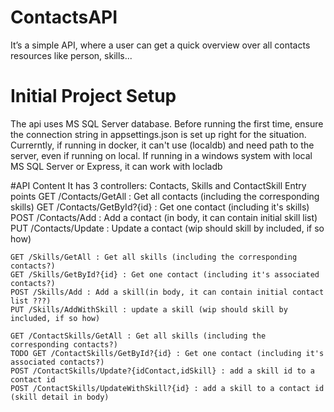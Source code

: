 # ContactsAPI
It’s a simple API, where a user can get a quick overview over all contacts resources
like person, skills...

# Initial Project Setup
The api uses MS SQL Server database. Before running the first time, ensure the connection string in appsettings.json is set up right for the situation.
Currerntly, if running in docker, it can't use (localdb) and need path to the server, even if running on local. If running in a windows system with local MS SQL Server or Express, it can work with locladb

#API Content
It has 3 controllers: Contacts, Skills and ContactSkill
Entry points
	GET /Contacts/GetAll : Get all contacts (including the corresponding skills)
	GET /Contacts/GetById?{id} : Get one contact (including it's skills)
	POST /Contacts/Add : Add a contact (in body, it can contain initial skill list)
	PUT /Contacts/Update : Update a contact (wip should skill by included, if so how)
	
	GET /Skills/GetAll : Get all skills (including the corresponding contacts?)
	GET /Skills/GetById?{id} : Get one contact (including it's associated contacts?)
	POST /Skills/Add : Add a skill(in body, it can contain initial contact list ???)
	PUT /Skills/AddWithSkill : update a skill (wip should skill by included, if so how)
	
	GET /ContactSkills/GetAll : Get all skills (including the corresponding contacts?)
	TODO GET /ContactSkills/GetById?{id} : Get one contact (including it's associated contacts?)
	POST /ContactSkills/Update?{idContact,idSkill} : add a skill id to a contact id
	POST /ContactSkills/UpdateWithSkill?{id} : add a skill to a contact id (skill detail in body)